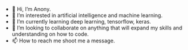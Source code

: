 - 👋 Hi, I’m Anony.
- 👀 I’m interested in artificial intelligence and machine learning.
- 🌱 I’m currently learning deep learning, tensorflow, keras.
- 💞️ I’m looking to collaborate on anything that will expand my skills and understanding on how to code. 
- 📫 How to reach me shoot me a message.

<!---
scac112/scac112 is a ✨ special ✨ repository because its `README.md` (this file) appears on your GitHub profile.
You can click the Preview link to take a look at your changes.
--->
